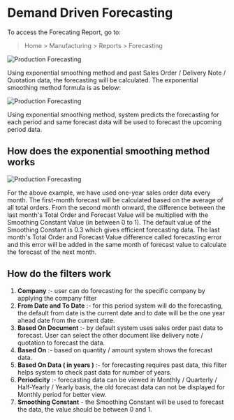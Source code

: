 <!-- add-breadcrumbs -->
# Demand Driven Forecasting

To access the Forecating Report, go to:

> Home > Manufacturing > Reports > Forecasting

<img class="screenshot" alt="Production Forecasting" src="{{docs_base_url}}/v12/assets/img/manufacturing/production-forecasting-using-sales-order.png">

Using exponential smoothing method and past Sales Order / Delivery Note / Quotation data, the forecasting will be calculated. The exponential smoothing method formula is as below:

<img class="screenshot" alt="Production Forecasting" src="{{docs_base_url}}/v12/assets/img/manufacturing/exponential-smoothing-formula.png">

Using exponential smoothing method, system predicts the forecasting for each period and same forecast data will be used to forecast the upcoming period data.

## How does the exponential smoothing method works

<img class="screenshot" alt="Production Forecasting" src="{{docs_base_url}}/v12/assets/img/manufacturing/exponential-smoothing-formula-explain.png">

For the above example, we have used one-year sales order data every month. The first-month forecast will be calculated based on the average of all total orders. From the second month onward, the difference between the last month's Total Order and Forecast Value will be multiplied with the Smoothing Constant Value (in between 0 to 1). The default value of the Smoothing Constant is 0.3 which gives efficient forecasting data. The last month's Total Order and Forecast Value difference called forecasting error and this error will be added in the same month of forecast value to calculate the forecast of the next month.

## How do the filters work

1. **Company** :- user can do forecasting for the specific company by applying the company filter
1. **From Date and To Date** :- for this period system will do the forecasting, the default from date is the current date and to date will be the one year ahead date from the current date.
1. **Based On Document** :- by default system uses sales order past data to forecast. User can select the other document like delivery note / quotation to forecast the data.
1. **Based On** :- based on quantity / amount system shows the forecast data.
1. **Based On Data ( in years )** :- for forecasting requires past data, this filter helps system to check past data for number of years.
1. **Periodicity** :- forecasting data can be viewed in Monthly / Quarterly / Half-Yearly / Yearly basis, the old forecast data can not be displayed for Monthly period for better view.
1. **Smoothing Constant** - the Smoothing Constant will be used to forecast the data, the value should be between 0 and 1.